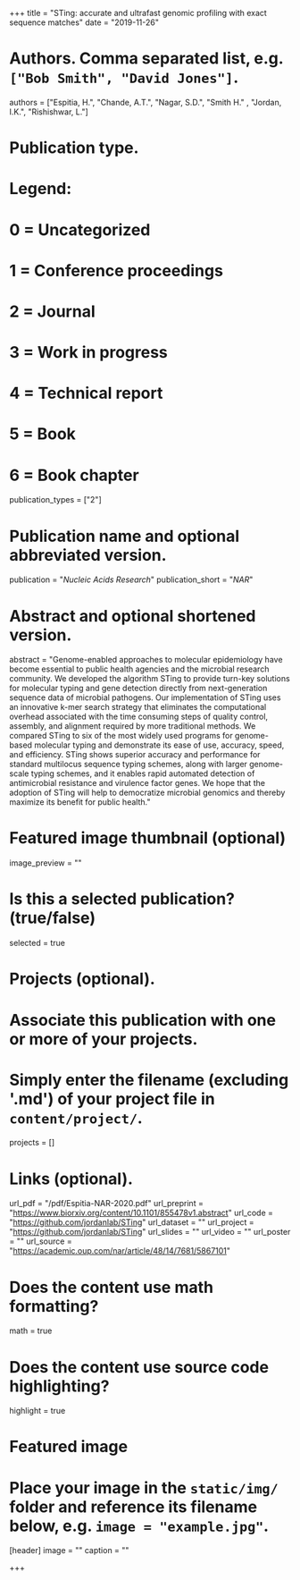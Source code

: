 +++
title = "STing: accurate and ultrafast genomic profiling with exact sequence matches"
date = "2019-11-26"

# Authors. Comma separated list, e.g. `["Bob Smith", "David Jones"]`.
authors = ["Espitia, H.", "Chande, A.T.", "Nagar, S.D.", "Smith H." , "Jordan, I.K.", "Rishishwar, L."]

# Publication type.
# Legend:
# 0 = Uncategorized
# 1 = Conference proceedings
# 2 = Journal
# 3 = Work in progress
# 4 = Technical report
# 5 = Book
# 6 = Book chapter
publication_types = ["2"]

# Publication name and optional abbreviated version.
publication = "*Nucleic Acids Research*"
publication_short = "*NAR*"

# Abstract and optional shortened version.
abstract = "Genome-enabled approaches to molecular epidemiology have become essential to public health agencies and the microbial research community. We developed the algorithm STing to provide turn-key solutions for molecular typing and gene detection directly from next-generation sequence data of microbial pathogens. Our implementation of STing uses an innovative k-mer search strategy that eliminates the computational overhead associated with the time consuming steps of quality control, assembly, and alignment required by more traditional methods. We compared STing to six of the most widely used programs for genome-based molecular typing and demonstrate its ease of use, accuracy, speed, and efficiency. STing shows superior accuracy and performance for standard multilocus sequence typing schemes, along with larger genome-scale typing schemes, and it enables rapid automated detection of antimicrobial resistance and virulence factor genes. We hope that the adoption of STing will help to democratize microbial genomics and thereby maximize its benefit for public health."

# Featured image thumbnail (optional)
image_preview = ""

# Is this a selected publication? (true/false)
selected = true

# Projects (optional).
#   Associate this publication with one or more of your projects.
#   Simply enter the filename (excluding '.md') of your project file in `content/project/`.
projects = []

# Links (optional).
url_pdf = "/pdf/Espitia-NAR-2020.pdf"
url_preprint = "https://www.biorxiv.org/content/10.1101/855478v1.abstract"
url_code = "https://github.com/jordanlab/STing"
url_dataset = ""
url_project = "https://github.com/jordanlab/STing"
url_slides = ""
url_video = ""
url_poster = ""
url_source = "https://academic.oup.com/nar/article/48/14/7681/5867101"

# Does the content use math formatting?
math = true

# Does the content use source code highlighting?
highlight = true

# Featured image
# Place your image in the `static/img/` folder and reference its filename below, e.g. `image = "example.jpg"`.
[header]
image = ""
caption = ""

+++

